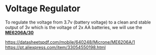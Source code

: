 # Voltage Regulator
To regulate the voltage from 3.7v (battery voltage) to a clean and stable output of 3v which is the voltage of 2x AA batteries, we will use the [**ME6206A/30**](https://datasheetspdf.com/mobile/640248/Microne/ME6206A/1)

https://datasheetspdf.com/mobile/640248/Microne/ME6206A/1
https://pt.aliexpress.com/item/33054550198.html
